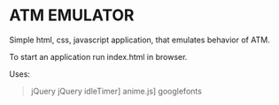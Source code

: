 #  ATM EMULATOR

Simple html, css, javascript application, that emulates behavior of ATM.

To start an application run index.html in browser.

Uses:

>jQuery
>jQuery idleTimer]
>anime.js]
>googlefonts
